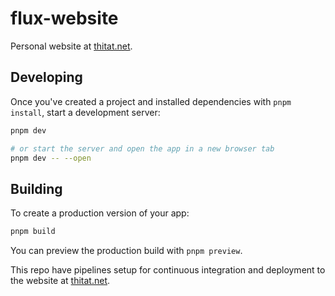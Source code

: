 # flux-website

Personal website at [thitat.net](https://thitat.net).

## Developing

Once you've created a project and installed dependencies with `pnpm install`, start a development server:

```bash
pnpm dev

# or start the server and open the app in a new browser tab
pnpm dev -- --open
```

## Building

To create a production version of your app:

```bash
pnpm build
```

You can preview the production build with `pnpm preview`.

This repo have pipelines setup for continuous integration and deployment to the website at
[thitat.net](https://thitat.net).
